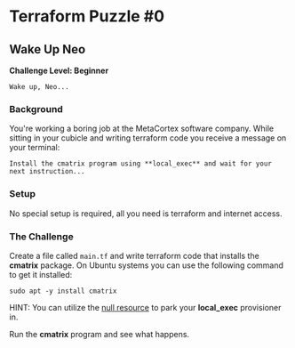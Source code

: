 # Terraform Puzzle #0
## Wake Up Neo
**Challenge Level: Beginner**

```
Wake up, Neo...
```

### Background
You're working a boring job at the MetaCortex software company. While sitting in your cubicle and writing terraform code you receive a message on your terminal:

```
Install the cmatrix program using **local_exec** and wait for your next instruction...
```

### Setup
No special setup is required, all you need is terraform and internet access.

### The Challenge
Create a file called `main.tf` and write terraform code that installs the **cmatrix** package. On Ubuntu systems you can use the following command to get it installed:

```
sudo apt -y install cmatrix
```

HINT: You can utilize the [null resource](https://www.terraform.io/docs/provisioners/null_resource.html) to park your **local_exec** provisioner in.

Run the **cmatrix** program and see what happens.